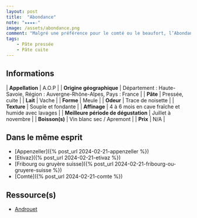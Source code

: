```yaml
---
layout: post
title:  "Abondance"
note: "★★★★☆"
image: /assets/abondance.png
comment: "Malgré une préférence pour le comté ou le beaufort, l’Abondance possède un léger goût de noisette et sa croûte donne un léger goût crayeux qui vient relever le fromage !"
tags: 
    - Pâte pressée
    - Pâte cuite
---
```


## Informations

| **Appellation** | A.O.P |
| **Origine géographique** | Département : Haute-Savoie, Région : Auvergne-Rhône-Alpes, Pays : France |
| **Pâte** | Pressée, cuite |
| **Lait** | Vache |
| **Forme** | Meule |
| **Odeur** | Trace de noisette |
| **Texture** | Souple et fondante |
| **Affinage** | 4 à 6 mois en cave fraîche et humide avec lavages |
| **Meilleure période de dégustation** | Juillet à novembre |
| **Boisson(s)** | Vin blanc sec / Apremont |
| **Prix** | N/A |

## Dans le même esprit
* [Appenzeller]({% post_url 2024-02-21-appenzeller %})
* [Etivaz]({% post_url 2024-02-21-etivaz %})
* [Fribourg ou gruyère suisse]({% post_url 2024-02-21-fribourg-ou-gruyere-suisse %})
* [Comté]({% post_url 2024-02-21-comte %})

## Ressource(s)
* [Androuet](http://androuet.com/Abondance-89.html)